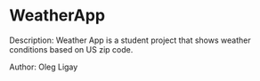 # WeatherApp

Description:
Weather App is a student project that shows weather conditions based on US zip code.

Author: Oleg Ligay

